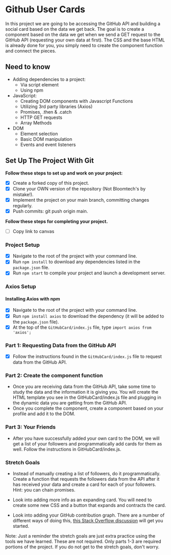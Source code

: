 # Github User Cards

In this project we are going to be accessing the GitHub API and building a social card based on the data we get back. The goal is to create a component based on the data we get when we send a GET request to the GitHub API (requesting your own data at first). The CSS and the base HTML is already done for you, you simply need to create the component function and connect the pieces.

## Need to know

- Adding dependencies to a project:
  - Via script element
  - Using npm
- JavaScript:
  - Creating DOM components with Javascript Functions
  - Utilizing 3rd party libraries (Axios)
  - Promises, .then & .catch
  - HTTP GET requests
  - Array Methods
- DOM
  - Element selection
  - Basic DOM manipulation
  - Events and event listeners

## Set Up The Project With Git

**Follow these steps to set up and work on your project:**

- [x] Create a forked copy of this project.
- [x] Clone your OWN version of the repository (Not Bloomtech's by mistake!).
- [x] Implement the project on your main branch, committing changes regularly.
- [x] Push commits: git push origin main.

**Follow these steps for completing your project.**

- [ ] Copy link to canvas

### Project Setup

- [x] Navigate to the root of the project with your command line.
- [x] Run `npm install` to download any dependencies listed in the `package.json` file.
- [x] Run `npm start` to compile your project and launch a development server.

### Axios Setup

#### Installing Axios with npm

- [x] Navigate to the root of the project with your command line.
- [x] Run `npm install axios` to download the dependency (it will be added to the `package.json` file).
- [x] At the top of the `GitHubCard/index.js` file, type `import axios from 'axios';`

### Part 1: Requesting Data from the GitHub API

- [x] Follow the instructions found in the `GitHubCard/index.js` file to request data from the GitHub API.

### Part 2: Create the component function

- Once you are receiving data from the GitHub API, take some time to study the data and the information it is giving you. You will create the HTML template you see in the GitHubCard/index.js file and plugging in the dynamic data you are getting from the GitHub API.
- Once you complete the component, create a component based on your profile and add it to the DOM.

### Part 3: Your Friends

- After you have successfully added your own card to the DOM, we will get a list of your followers and programmatically add cards for them as well. Follow the instructions in GitHubCard/index.js.

### Stretch Goals

- Instead of manually creating a list of followers, do it programmatically. Create a function that requests the followers data from the API after it has received your data and create a card for each of your followers. Hint: you can chain promises.

- Look into adding more info as an expanding card. You will need to create some new CSS and a button that expands and contracts the card.

- Look into adding your GitHub contribution graph. There are a number of different ways of doing this, [this Stack Overflow discussion](https://stackoverflow.com/questions/34516592/embed-github-contributions-graph-in-website) will get you started.

Note: Just a reminder the stretch goals are just extra practice using the tools we have learned. These are not required. Only parts 1-3 are required portions of the project. If you do not get to the stretch goals, don't worry.
